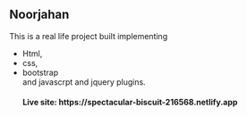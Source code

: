 <h2>Noorjahan</h2>
<p>This is a real life project built implementing <ul> <li>Html,</li> <li>css,</li> <li>bootstrap</li> and javascrpt and jquery plugins.</p>

<h4>Live site: https://spectacular-biscuit-216568.netlify.app</h4>
